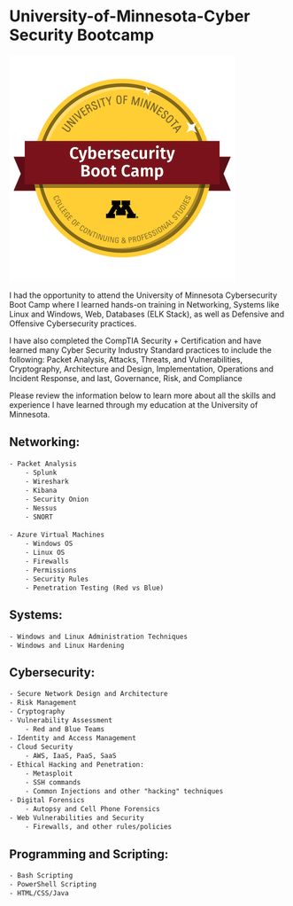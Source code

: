 # University-of-Minnesota-Cyber Security Bootcamp

![pic](cybersecurity-boot-camp.png)

I had the opportunity to attend the University of Minnesota Cybersecurity Boot Camp where I learned hands-on training in Networking, Systems like Linux and Windows, Web, Databases (ELK Stack), as well as Defensive and Offensive Cybersecurity practices. 

I have also completed the CompTIA Security + Certification and have learned many Cyber Security Industry Standard practices to include the following: Packet Analysis, Attacks, Threats, and Vulnerabilities, Cryptography, Architecture and Design, Implementation, Operations and Incident Response, and last, Governance, Risk, and Compliance 

Please review the information below to learn more about all the skills and experience I have learned through my education at the University of Minnesota.
 
## Networking:

    - Packet Analysis
        - Splunk
        - Wireshark
        - Kibana
        - Security Onion
        - Nessus
        - SNORT 

    - Azure Virtual Machines
        - Windows OS
        - Linux OS
        - Firewalls
        - Permissions
        - Security Rules
        - Penetration Testing (Red vs Blue)

## Systems:

    - Windows and Linux Administration Techniques
    - Windows and Linux Hardening

## Cybersecurity:

    - Secure Network Design and Architecture
    - Risk Management
    - Cryptography
    - Vulnerability Assessment
        - Red and Blue Teams 
    - Identity and Access Management
    - Cloud Security
        - AWS, IaaS, PaaS, SaaS
    - Ethical Hacking and Penetration:
        - Metasploit
        - SSH commands
        - Common Injections and other "hacking" techniques  
    - Digital Forensics 
        - Autopsy and Cell Phone Forensics 
    - Web Vulnerabilities and Security 
        - Firewalls, and other rules/policies

## Programming and Scripting:

    - Bash Scripting
    - PowerShell Scripting
    - HTML/CSS/Java
    

